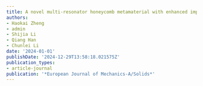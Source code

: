 ```yaml
---
title: A novel multi-resonator honeycomb metamaterial with enhanced impact mitigation
authors:
- Haokai Zheng
- admin
- Shijia Li
- Qiang Han
- Chunlei Li
date: '2024-01-01'
publishDate: '2024-12-29T13:58:18.021575Z'
publication_types:
- article-journal
publication: '*European Journal of Mechanics-A/Solids*'
---
```

